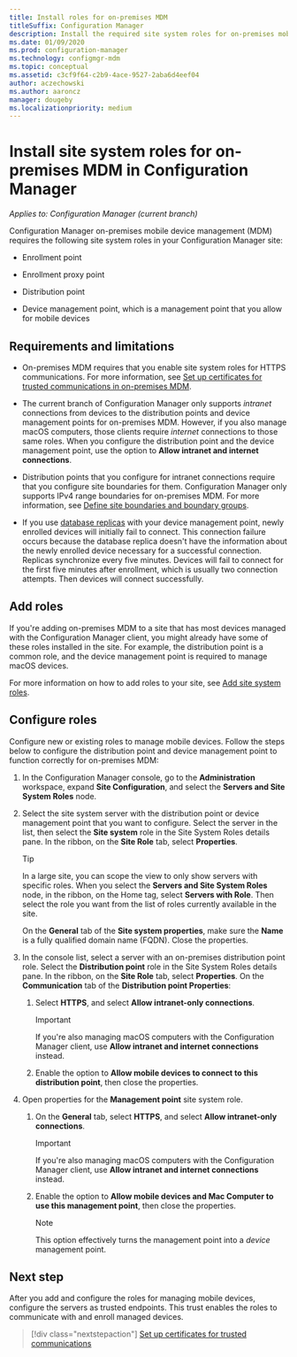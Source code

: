 ```yaml
---
title: Install roles for on-premises MDM
titleSuffix: Configuration Manager
description: Install the required site system roles for on-premises mobile device management (MDM) in Configuration Manager.
ms.date: 01/09/2020
ms.prod: configuration-manager
ms.technology: configmgr-mdm
ms.topic: conceptual
ms.assetid: c3cf9f64-c2b9-4ace-9527-2aba6d4eef04
author: aczechowski
ms.author: aaroncz
manager: dougeby
ms.localizationpriority: medium
---
```


# Install site system roles for on-premises MDM in Configuration Manager

*Applies to: Configuration Manager (current branch)*

Configuration Manager on-premises mobile device management (MDM) requires the following site system roles in your Configuration Manager site:

- Enrollment point

- Enrollment proxy point

- Distribution point

- Device management point, which is a management point that you allow for mobile devices

## Requirements and limitations

- On-premises MDM requires that you enable site system roles for HTTPS communications. For more information, see [Set up certificates for trusted communications in on-premises MDM](set-up-certificates-on-premises-mdm.md).

- The current branch of Configuration Manager only supports *intranet* connections from devices to the distribution points and device management points for on-premises MDM. However, if you also manage macOS computers, those clients require *internet* connections to those same roles. When you configure the distribution point and the device management point, use the option to **Allow intranet and internet connections**.

- Distribution points that you configure for intranet connections require that you configure site boundaries for them. Configuration Manager only supports IPv4 range boundaries for on-premises MDM. For more information, see [Define site boundaries and boundary groups](../../core/servers/deploy/configure/define-site-boundaries-and-boundary-groups.md).

- If you use [database replicas](../../core/servers/deploy/configure/database-replicas-for-management-points.md) with your device management point, newly enrolled devices will initially fail to connect. This connection failure occurs because the database replica doesn't have the information about the newly enrolled device necessary for a successful connection. Replicas synchronize every five minutes. Devices will fail to connect for the first five minutes after enrollment, which is usually two connection attempts. Then devices will connect successfully.

## Add roles

If you're adding on-premises MDM to a site that has most devices managed with the Configuration Manager client, you might already have some of these roles installed in the site. For example, the distribution point is a common role, and the device management point is required to manage macOS devices.

For more information on how to add roles to your site, see [Add site system roles](../../core/servers/deploy/configure/install-site-system-roles.md).

## Configure roles

Configure new or existing roles to manage mobile devices. Follow the steps below to configure the distribution point and device management point to function correctly for on-premises MDM:

1. In the Configuration Manager console, go to the **Administration** workspace, expand **Site Configuration**, and select the **Servers and Site System Roles** node.

1. Select the site system server with the distribution point or device management point that you want to configure. Select the server in the list, then select the **Site system** role in the Site System Roles details pane. In the ribbon, on the **Site Role** tab, select **Properties**.

    > [!TIP]
    > In a large site, you can scope the view to only show servers with specific roles. When you select the **Servers and Site System Roles** node, in the ribbon, on the Home tag, select **Servers with Role**. Then select the role you want from the list of roles currently available in the site.

    On the **General** tab of the **Site system properties**, make sure the **Name** is a fully qualified domain name (FQDN). Close the properties.

1. In the console list, select a server with an on-premises distribution point role. Select the **Distribution point** role in the Site System Roles details pane. In the ribbon, on the **Site Role** tab, select **Properties**. On the **Communication** tab of the **Distribution point Properties**:

    1. Select **HTTPS**, and select **Allow intranet-only connections**.

        > [!IMPORTANT]
        > If you're also managing macOS computers with the Configuration Manager client, use **Allow intranet and internet connections** instead.

    1. Enable the option to **Allow mobile devices to connect to this distribution point**, then close the properties.

1. Open properties for the **Management point** site system role.

    1. On the **General** tab, select **HTTPS**, and select **Allow intranet-only connections**.

        > [!IMPORTANT]
        > If you're also managing macOS computers with the Configuration Manager client, use **Allow intranet and internet connections** instead.

    1. Enable the option to **Allow mobile devices and Mac Computer to use this management point**, then close the properties.

        > [!NOTE]
        > This option effectively turns the management point into a *device* management point.  

## Next step

After you add and configure the roles for managing mobile devices, configure the servers as trusted endpoints. This trust enables the roles to communicate with and enroll managed devices.

> [!div class="nextstepaction"]
> [Set up certificates for trusted communications](set-up-certificates-on-premises-mdm.md)
